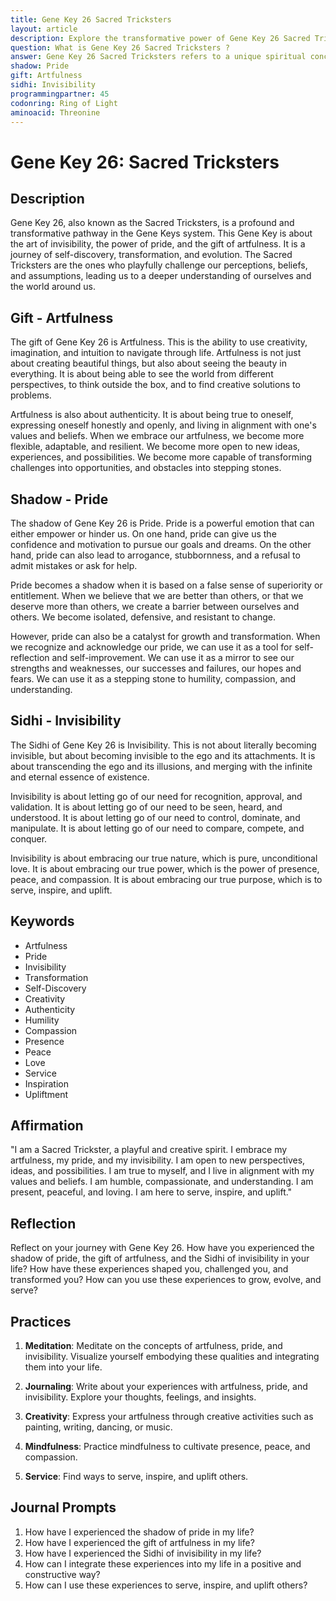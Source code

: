 ```yaml
---
title: Gene Key 26 Sacred Tricksters
layout: article
description: Explore the transformative power of Gene Key 26 Sacred Tricksters. Uncover the art of invisibility, the strength in pride, and the gift of artfulness. Embark on a journey of self-discovery and evolution.
question: What is Gene Key 26 Sacred Tricksters ?
answer: Gene Key 26 Sacred Tricksters refers to a unique spiritual concept in the Gene Keys teaching. It symbolizes the transformation of manipulative energy into artfulness, leading to the manifestation of magic in one's life.
shadow: Pride
gift: Artfulness
sidhi: Invisibility
programmingpartner: 45
codonring: Ring of Light
aminoacid: Threonine
---
```

# Gene Key 26: Sacred Tricksters

## Description

Gene Key 26, also known as the Sacred Tricksters, is a profound and transformative pathway in the Gene Keys system. This Gene Key is about the art of invisibility, the power of pride, and the gift of artfulness. It is a journey of self-discovery, transformation, and evolution. The Sacred Tricksters are the ones who playfully challenge our perceptions, beliefs, and assumptions, leading us to a deeper understanding of ourselves and the world around us.

## Gift - Artfulness

The gift of Gene Key 26 is Artfulness. This is the ability to use creativity, imagination, and intuition to navigate through life. Artfulness is not just about creating beautiful things, but also about seeing the beauty in everything. It is about being able to see the world from different perspectives, to think outside the box, and to find creative solutions to problems.

Artfulness is also about authenticity. It is about being true to oneself, expressing oneself honestly and openly, and living in alignment with one's values and beliefs. When we embrace our artfulness, we become more flexible, adaptable, and resilient. We become more open to new ideas, experiences, and possibilities. We become more capable of transforming challenges into opportunities, and obstacles into stepping stones.

## Shadow - Pride

The shadow of Gene Key 26 is Pride. Pride is a powerful emotion that can either empower or hinder us. On one hand, pride can give us the confidence and motivation to pursue our goals and dreams. On the other hand, pride can also lead to arrogance, stubbornness, and a refusal to admit mistakes or ask for help.

Pride becomes a shadow when it is based on a false sense of superiority or entitlement. When we believe that we are better than others, or that we deserve more than others, we create a barrier between ourselves and others. We become isolated, defensive, and resistant to change.

However, pride can also be a catalyst for growth and transformation. When we recognize and acknowledge our pride, we can use it as a tool for self-reflection and self-improvement. We can use it as a mirror to see our strengths and weaknesses, our successes and failures, our hopes and fears. We can use it as a stepping stone to humility, compassion, and understanding.

## Sidhi - Invisibility

The Sidhi of Gene Key 26 is Invisibility. This is not about literally becoming invisible, but about becoming invisible to the ego and its attachments. It is about transcending the ego and its illusions, and merging with the infinite and eternal essence of existence.

Invisibility is about letting go of our need for recognition, approval, and validation. It is about letting go of our need to be seen, heard, and understood. It is about letting go of our need to control, dominate, and manipulate. It is about letting go of our need to compare, compete, and conquer.

Invisibility is about embracing our true nature, which is pure, unconditional love. It is about embracing our true power, which is the power of presence, peace, and compassion. It is about embracing our true purpose, which is to serve, inspire, and uplift.

## Keywords

- Artfulness
- Pride
- Invisibility
- Transformation
- Self-Discovery
- Creativity
- Authenticity
- Humility
- Compassion
- Presence
- Peace
- Love
- Service
- Inspiration
- Upliftment

## Affirmation

"I am a Sacred Trickster, a playful and creative spirit. I embrace my artfulness, my pride, and my invisibility. I am open to new perspectives, ideas, and possibilities. I am true to myself, and I live in alignment with my values and beliefs. I am humble, compassionate, and understanding. I am present, peaceful, and loving. I am here to serve, inspire, and uplift."

## Reflection

Reflect on your journey with Gene Key 26. How have you experienced the shadow of pride, the gift of artfulness, and the Sidhi of invisibility in your life? How have these experiences shaped you, challenged you, and transformed you? How can you use these experiences to grow, evolve, and serve?

## Practices

1. **Meditation**: Meditate on the concepts of artfulness, pride, and invisibility. Visualize yourself embodying these qualities and integrating them into your life.

2. **Journaling**: Write about your experiences with artfulness, pride, and invisibility. Explore your thoughts, feelings, and insights.

3. **Creativity**: Express your artfulness through creative activities such as painting, writing, dancing, or music.

4. **Mindfulness**: Practice mindfulness to cultivate presence, peace, and compassion.

5. **Service**: Find ways to serve, inspire, and uplift others.

## Journal Prompts

1. How have I experienced the shadow of pride in my life?
2. How have I experienced the gift of artfulness in my life?
3. How have I experienced the Sidhi of invisibility in my life?
4. How can I integrate these experiences into my life in a positive and constructive way?
5. How can I use these experiences to serve, inspire, and uplift others?